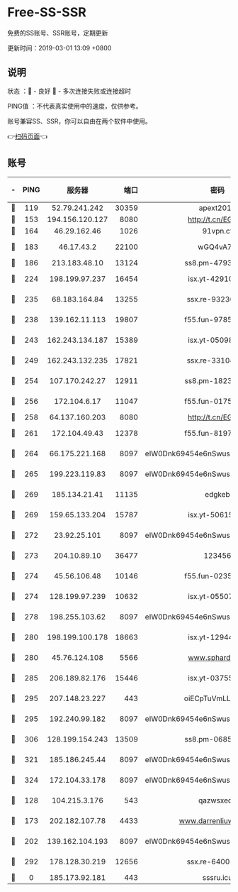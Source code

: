 # Free-SS-SSR

免费的SS账号、SSR账号，定期更新

更新时间：2019-03-01 13:09 +0800

## 说明

状态     ：🙂 - 良好 🙁 - 多次连接失败或连接超时

PING值   ：不代表真实使用中的速度，仅供参考。

账号兼容SS、SSR，你可以自由在两个软件中使用。

👉[扫码页面](https://liesauer.github.io/free-ss-ssr.github.io/)👈

## 账号

|-|PING|服务器|端口|密码|加密方式|区域|
|:----:|:----:|:-----:|-----:|:----:|:----:|:----:|
|🙂|119|52.79.241.242|30359|apext2019|chacha20|KR|
|🙂|153|194.156.120.127|8080|http://t.cn/EGJIyrl|rc4-md5|RU|
|🙂|164|46.29.162.46|1026|91vpn.cf|rc4-md5|RU|
|🙂|183|46.17.43.2|22100|wGQ4vA7D|aes-256-gcm|RU|
|🙂|186|213.183.48.10|13124|ss8.pm-47930159|rc4-md5|RU|
|🙂|224|198.199.97.237|16454|isx.yt-42910479|aes-256-cfb|US|
|🙂|235|68.183.164.84|13255|ssx.re-93230517|aes-256-cfb|US|
|🙂|238|139.162.11.113|19807|f55.fun-97859727|aes-256-cfb|SG|
|🙂|243|162.243.134.187|15389|isx.yt-05098936|aes-256-cfb|US|
|🙂|249|162.243.132.235|17821|ssx.re-33104069|aes-256-cfb|US|
|🙂|254|107.170.242.27|12911|ss8.pm-18239043|aes-256-cfb|US|
|🙂|256|172.104.6.17|11047|f55.fun-01756679|aes-256-cfb|US|
|🙂|258|64.137.160.203|8080|http://t.cn/EGJIyrl|rc4-md5|CA|
|🙂|261|172.104.49.43|12378|f55.fun-81974133|aes-256-cfb|SG|
|🙂|264|66.175.221.168|8097|eIW0Dnk69454e6nSwuspv9DmS201tQ0D|aes-256-cfb|US|
|🙂|265|199.223.119.83|8097|eIW0Dnk69454e6nSwuspv9DmS201tQ0D|aes-256-cfb|US|
|🙂|269|185.134.21.41|11135|edgkeb|aes-256-cfb|GB|
|🙂|269|159.65.133.204|15787|isx.yt-50615050|aes-256-cfb|SG|
|🙂|272|23.92.25.101|8097|eIW0Dnk69454e6nSwuspv9DmS201tQ0D|aes-256-cfb|US|
|🙂|273|204.10.89.10|36477|123456|aes-256-cfb|US|
|🙂|274|45.56.106.48|10146|f55.fun-02359224|aes-256-cfb|US|
|🙂|274|128.199.97.239|10632|isx.yt-05507279|aes-256-cfb|SG|
|🙂|278|198.255.103.62|8097|eIW0Dnk69454e6nSwuspv9DmS201tQ0D|aes-256-cfb|US|
|🙂|280|198.199.100.178|18663|isx.yt-12944812|aes-256-cfb|US|
|🙂|280|45.76.124.108|5566|www.sphard.com|aes-256-cfb|AU|
|🙂|285|206.189.82.176|15446|isx.yt-03755202|aes-256-cfb|SG|
|🙂|295|207.148.23.227|443|oiECpTuVmLLxk4Ts|aes-256-cfb|US|
|🙂|295|192.240.99.182|8097|eIW0Dnk69454e6nSwuspv9DmS201tQ0D|aes-256-cfb|US|
|🙂|306|128.199.154.243|13509|ss8.pm-06850813|aes-256-cfb|SG|
|🙂|321|185.186.245.44|8097|eIW0Dnk69454e6nSwuspv9DmS201tQ0D|aes-256-cfb|NL|
|🙂|324|172.104.33.178|8097|eIW0Dnk69454e6nSwuspv9DmS201tQ0D|aes-256-cfb|SG|
|🙂|128|104.215.3.176|543|qazwsxedc|aes-256-gcm|JP|
|🙂|173|202.182.107.78|4433|www.darrenliuwei.com|aes-256-cfb|JP|
|🙂|202|139.162.104.193|8097|eIW0Dnk69454e6nSwuspv9DmS201tQ0D|aes-256-cfb|JP|
|🙂|292|178.128.30.219|12656|ssx.re-64001982|aes-256-cfb|SG|
|🙁|0|185.173.92.181|443|sssru.icu|rc4-md5|RU|
